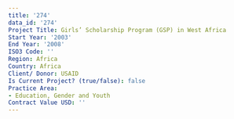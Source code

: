```yaml
---
title: '274'
data_id: '274'
Project Title: Girls’ Scholarship Program (GSP) in West Africa
Start Year: '2003'
End Year: '2008'
ISO3 Code: ''
Region: Africa
Country: Africa
Client/ Donor: USAID
Is Current Project? (true/false): false
Practice Area:
- Education, Gender and Youth
Contract Value USD: ''
---
```


